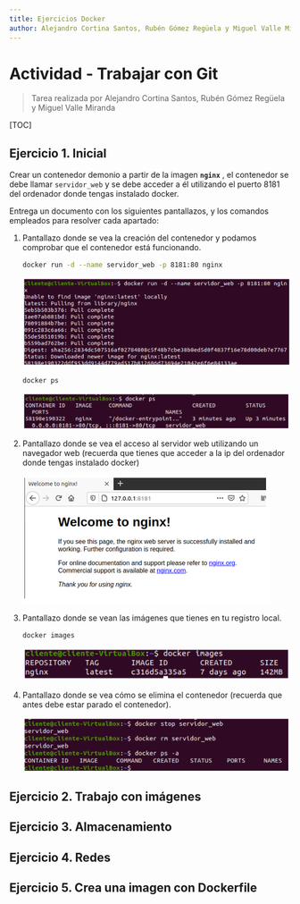 ```yaml
---
title: Ejercicios Docker
author: Alejandro Cortina Santos, Rubén Gómez Regüela y Miguel Valle Miranda
---
```



# Actividad  - Trabajar con Git

> Tarea realizada por Alejandro Cortina Santos, Rubén Gómez Regüela y Miguel Valle Miranda

[TOC]

## Ejercicio 1. Inicial 

Crear un contenedor demonio a partir de la imagen **`nginx`** , el contenedor se debe llamar `servidor_web` y se debe acceder a él utilizando el puerto 8181 del ordenador donde tengas instalado docker.

Entrega un documento con los siguientes pantallazos, y los comandos empleados para resolver cada apartado:

<div style="page-break-after: always; break-after: page;"></div>

1. Pantallazo donde se vea la creación del contenedor y podamos comprobar que el contenedor está funcionando.

   ```bash
   docker run -d --name servidor_web -p 8181:80 nginx
   ```

   ![1](1.png)

   ```bash
   docker ps
   ```

   ![2](2.png)

   <div style="page-break-after: always; break-after: page;"></div>

2. Pantallazo donde se vea el acceso al servidor web utilizando un navegador web (recuerda que tienes que acceder a la ip del ordenador donde tengas instalado docker)

   ![3](3.png)

   <div style="page-break-after: always; break-after: page;"></div>

3. Pantallazo donde se vean las imágenes que tienes en tu registro local.

   ```bash
   docker images
   ```

   ![4](4.png)

4. Pantallazo donde se vea cómo se elimina el contenedor (recuerda que antes debe estar parado el contenedor).

   ![5](5.png)

<div style="page-break-after: always; break-after: page;"></div>

## Ejercicio 2. Trabajo con imágenes

<div style="page-break-after: always; break-after: page;"></div>

## Ejercicio 3. Almacenamiento

<div style="page-break-after: always; break-after: page;"></div>

## Ejercicio 4. Redes



## Ejercicio 5. Crea una imagen con Dockerfile
